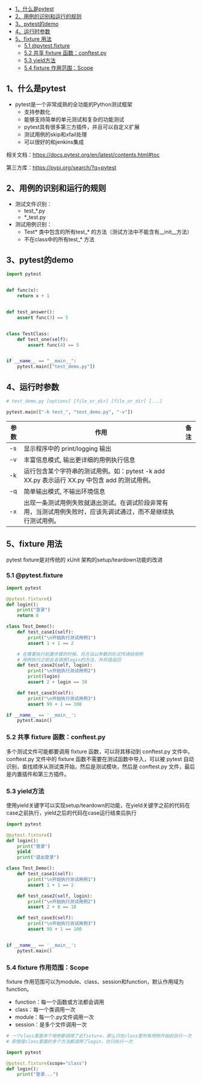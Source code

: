 - [1、什么是pytest](#1什么是pytest)
- [2、用例的识别和运行的规则](#2用例的识别和运行的规则)
- [3、pytest的demo](#3pytest的demo)
- [4、运行时参数](#4运行时参数)
- [5、fixture 用法](#5fixture-用法)
  - [5.1 @pytest.fixture](#51-pytestfixture)
  - [5.2 共享 fixture 函数：conftest.py](#52-共享-fixture-函数conftestpy)
  - [5.3 yield方法](#53-yield方法)
  - [5.4 fixture 作用范围：Scope](#54-fixture-作用范围scope)


## 1、什么是pytest
- pytest是一个非常成熟的全功能的Python测试框架
  - 支持参数化
  - 能够支持简单的单元测试和复杂的功能测试
  - pytest具有很多第三方插件，并且可以自定义扩展
  - 测试用例的skip和xfail处理
  - 可以很好的和jenkins集成

相关文档：https://docs.pytest.org/en/latest/contents.html#toc

第三方库：https://pypi.org/search/?q=pytest

## 2、用例的识别和运行的规则

- 测试文件识别：
  - test_*.py
  - *_test.py
- 测试用例识别：
  - Test\* 类中包含的所有test_\* 的方法（测试方法中不能含有__init__方法）
  - 不在class中的所有test_\* 方法

## 3、pytest的demo
```python
import pytest


def func(x):
    return x + 1


def test_answer():
    assert func(3) == 5


class TestClass:
    def test_one(self):
        assert func(4) == 5


if __name__ == "__main__":
    pytest.main(["test_demo.py"])
```

## 4、运行时参数
```python
# test_demo.py [options] [file_or_dir] [file_or_dir] [...]

pytest.main(["-k test_", "test_demo.py", "-v"])
```

|  参数    |   作用   |  备注    |
| ---- | ---- | ---- |
| -s | 显示程序中的 print/logging 输出 |      |
| -v | 丰富信息模式, 输出更详细的用例执行信息 |      |
| -k | 运行包含某个字符串的测试用例。如：pytest -k add XX.py 表示运行 XX.py 中包含 add 的测试用例。 |      |
| -q | 简单输出模式, 不输出环境信息 |  |
| -x | 出现一条测试用例失败就退出测试。在调试阶段非常有用，当测试用例失败时，应该先调试通过，而不是继续执行测试用例。 | |


## 5、fixture 用法

pytest fixture是对传统的 xUnit 架构的setup/teardown功能的改进

### 5.1 @pytest.fixture
```python
import pytest

@pytest.fixture()
def login():
    print("登录")
    return 8

class Test_Demo():
    def test_case1(self):
        print("\n开始执行测试用例1")
        assert 1 + 1 == 2

    # 在需要执行前置步骤的时候，将方法以参数的形式传递给用例
    # 用例执行之前会去调用login的方法，并将值返回
    def test_case2(self, login):
        print("\n开始执行测试用例2")
        print(login)
        assert 2 + login == 10

    def test_case3(self):
        print("\n开始执行测试用例3")
        assert 99 + 1 == 100

if __name__ == '__main__':
    pytest.main()
```

### 5.2 共享 fixture 函数：conftest.py
多个测试文件可能都要调用 fixture 函数，可以将其移动到 conftest.py 文件中。conftest.py 文件中的 fixture 函数不需要在测试函数中导入，可以被 pytest 自动识别，查找顺序从测试类开始，然后是测试模块，然后是 conftest.py 文件，最后是内置插件和第三方插件。

### 5.3 yield方法
使用yield关键字可以实现setup/teardown的功能，在yield关键字之前的代码在case之前执行，yield之后的代码在case运行结束后执行

```python
import pytest

@pytest.fixture()
def login():
    print("登录")
    yield
    print("退出登录")

class Test_Demo():
    def test_case1(self):
        print("\n开始执行测试用例1")
        assert 1 + 1 == 2

    def test_case2(self, login):
        print("\n开始执行测试用例2")
        assert 2 + 8 == 10

    def test_case3(self):
        print("\n开始执行测试用例3")
        assert 99 + 1 == 100


if __name__ == '__main__':
    pytest.main()
```

### 5.4 fixture 作用范围：Scope

fixture 作用范围可以为module、class、session和function，默认作用域为function。
- function：每一个函数或方法都会调用
- class：每一个类调用一次
- module：每一个.py文件调用一次
- session：是多个文件调用一次

```python
# 一个class里面多个用例都调用了此fixture，那么只在class里所有用例开始前执行一次
# 即使是class里面的多个方法都调用了login，也只执行一次

import pytest

@pytest.fixture(scope="class")
def login():
    print("登录...")

```